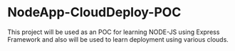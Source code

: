 # NodeApp-CloudDeploy-POC

This project will be used as an POC for learning NODE-JS using Express Framework and also will be used to learn deployment using various clouds.
